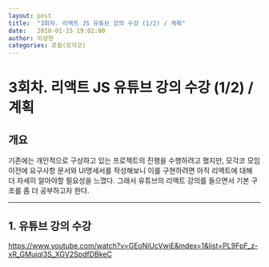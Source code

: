 ```yaml
---
layout: post
title:  "3회차. 리액트 JS 유튜브 강의 수강 (1/2) / 계획"
date:   2018-01-15 19:02:00
author: 이상현
categories: 로컬(모각코)
---
```


# 3회차. 리액트 JS 유튜브 강의 수강 (1/2) / 계획

## 개요

기존에는 개인적으로 구상하고 있는 프로젝트의 진행을 수행하려고 했지만, 모각코 모임이전에 요구사항 문서와 UI명세서를 작성해보니 이를 구현하려면 아직 리액트에 대해 더 자세히 알아야할 필요성을 느꼈다. 그래서 유튜브의 리액트 강의를 들으면서 기본 구조를 좀 더 공부하고자 한다.

---

## 1. 유튜브 강의 수강
https://www.youtube.com/watch?v=GEoNiUcVwjE&index=1&list=PL9FpF_z-xR_GMujql3S_XGV2SpdfDBkeC
